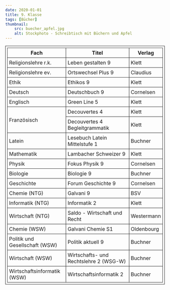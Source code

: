 ```yaml
---
date: 2020-01-01
title: 9. Klasse
tags: [Bücher]
thumbnail: 
    src: buecher_apfel.jpg
    alt: Stockphoto - Schreibtisch mit Büchern und Apfel
---
```

<style>
table, th, td {
  border: 1px solid;
  padding: 5px;
  margin-bottom:15px;
}
</style>

<table>
     <tr>
    <th>Fach</th>
    <th>Titel</th>
    <th>Verlag</th>
</tr>
<tr>
<td>Religionslehre r.k.</td>
<td>Leben gestalten 9</td>
<td>Klett</td></tr>
<tr>
<td>Religionslehre ev.</td>
<td>Ortswechsel Plus 9</td>
<td>Claudius</td></tr>
<tr>
<td>Ethik</td>
<td>Ethikos 9</td>
<td>Klett</td></tr>
<tr>
<td>Deutsch</td>
<td>Deutschbuch 9</td>
<td>Cornelsen</td></tr>
<tr>
<td>Englisch</td>
<td>Green Line 5</td>
<td>Klett</td></tr>
<tr>
<td rowspan="2">Französisch</td>
<td>Decouvertes 4</td>
<td>Klett</td></tr>
<tr>
<td>Decouvertes 4 Begleitgrammatik</td>
<td>Klett</td></tr>
<tr>
<td>Latein</td>
<td>Lesebuch Latein Mittelstufe 1</td>
<td>Buchner</td></tr>
<tr>
<td>Mathematik</td>
<td>Lambacher Schweizer 9</td>
<td>Klett</td></tr>
<tr>
<td>Physik</td>
<td>Fokus Physik 9</td>
<td>Cornelsen</td></tr>
<tr>
<td>Biologie</td>
<td>Biologie 9</td>
<td>Buchner</td></tr>
<tr>
<td>Geschichte</td>
<td>Forum Geschichte 9</td>
<td>Cornelsen</td></tr>
<tr>
<tr>
<td>Chemie (NTG)</td>
<td>Galvani 9</td>
<td>BSV</td></tr>
<tr>
<td>Informatik (NTG)</td>
<td>Informatik 2</td>
<td>Klett</td></tr>
<tr>
<td>Wirtschaft (NTG)</td>
<td>Saldo - Wirtschaft und Recht</td>
<td>Westermann</td></tr>
<tr>
<td>Chemie (WSW)</td>
<td>Galvani Chemie S1</td>
<td>Oldenbourg</td></tr>
<tr>
<td>Politik und Gesellschaft (WSW)</td>
<td>Politik aktuell 9</td>
<td>Buchner</td></tr>
<tr>
<td>Wirtschaft (WSW)</td>
<td>Wirtschafts- und Rechtslehre 2 (WSG-W)</td>
<td>Buchner</td></tr>
<tr>
<td>Wirtschaftsinformatik (WSW)</td>
<td>Wirtschaftsinformatik 2</td>
<td>Buchner</td></tr>
</table>